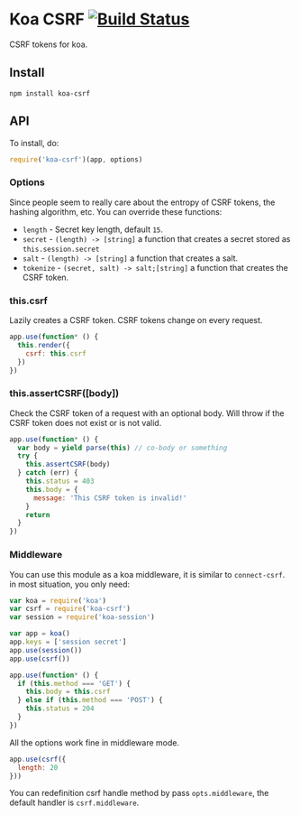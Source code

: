 # Koa CSRF [![Build Status](https://travis-ci.org/koajs/csrf.png)](https://travis-ci.org/koajs/csrf)

CSRF tokens for koa.

## Install

```
npm install koa-csrf
```

## API

To install, do:

```js
require('koa-csrf')(app, options)
```

### Options

Since people seem to really care about the entropy of CSRF tokens, the hashing algorithm, etc.
You can override these functions:

- `length` - Secret key length, default `15`.
- `secret` - `(length) -> [string]` a function that creates a secret stored as `this.session.secret`
- `salt` - `(length) -> [string]` a function that creates a salt.
- `tokenize` - `(secret, salt) -> salt;[string]` a function that creates the CSRF token.

### this.csrf

Lazily creates a CSRF token.
CSRF tokens change on every request.

```js
app.use(function* () {
  this.render({
    csrf: this.csrf
  })
})
```

### this.assertCSRF([body])

Check the CSRF token of a request with an optional body.
Will throw if the CSRF token does not exist or is not valid.

```js
app.use(function* () {
  var body = yield parse(this) // co-body or something
  try {
    this.assertCSRF(body)
  } catch (err) {
    this.status = 403
    this.body = {
      message: 'This CSRF token is invalid!'
    }
    return
  }
})
```

### Middleware

You can use this module as a koa middleware, it is similar to `connect-csrf`.
in most situation, you only need:

```js
var koa = require('koa')
var csrf = require('koa-csrf')
var session = require('koa-session')

var app = koa()
app.keys = ['session secret']
app.use(session())
app.use(csrf())

app.use(function* () {
  if (this.method === 'GET') {
    this.body = this.csrf
  } else if (this.method === 'POST') {
    this.status = 204
  }
})
```

All the options work fine in middleware mode.

```js
app.use(csrf({
  length: 20
}))
```

You can redefinition csrf handle method by pass `opts.middleware`,
the default handler is `csrf.middleware`.
